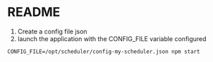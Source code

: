 # README #

1. Create a config file json
2. launch the application with the CONFIG_FILE variable configured 

```
CONFIG_FILE=/opt/scheduler/config-my-scheduler.json npm start
```

